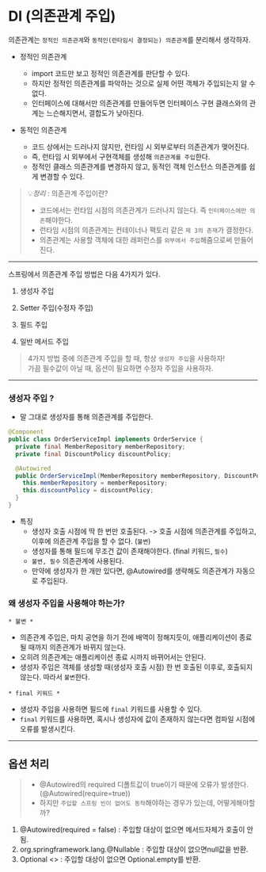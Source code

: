 # DI (의존관계 주입)

의존관계는 `정적인 의존관계`와 `동적인(런타임시 결정되는) 의존관계`를 분리해서 생각하자.

- 정적인 의존관계
  - import 코드만 보고 정적인 의존관계를 판단할 수 있다.
  - 하지만 정적인 의존관계를 파악하는 것으로 실제 어떤 객체가 주입되는지 알 수 없다.
  - 인터페이스에 대해서만 의존관계를 만들어두면 인터페이스 구현 클래스와의 관계는 느슨해지면서, 결합도가 낮아진다.

- 동적인 의존관계
  - 코드 상에서는 드러나지 않지만, 런타임 시 외부로부터 의존관계가 맺어진다.
  - 즉, 런타임 시 외부에서 구현객체를 생성해 `의존관계를 주입`한다.
  - 정적인 클래스 의존관계를 변경하지 않고, 동적인 객체 인스턴스 의존관계를 쉽게 변경할 수 있다.

> 💡*정리* : 의존관계 주입이란?  
> - 코드에서는 런타임 시점의 의존관계가 드러나지 않는다. 즉 `인터페이스에만 의존`해야한다.
> - 런타임 시점의 의존관계는 컨테이너나 팩토리 같은 `제 3의 존재`가 결정한다.
> - 의존관계는 사용할 객체에 대한 래퍼런스를 `외부에서 주입`해줌으로써 만들어진다.  


---

스프링에서 의존관계 주입 방법은 다음 4가지가 있다. 
1. 생성자 주입 

2. Setter 주입(수정자 주입)

3. 필드 주입

4. 일반 메서드 주입

> 4가지 방법 중에 의존관계 주입을 할 때, 항상 `생성자 주입`을 사용하자!  
> 가끔 필수값이 아닐 때, 옵션이 필요하면 수정자 주입을 사용하자.

--- 

### 생성자 주입 ?
- 말 그대로 생성자를 통해 의존관계를 주입한다.

```java
@Component
public class OrderServiceImpl implements OrderService {
  private final MemberRepository memberRepository;
  private final DiscountPolicy discountPolicy;

  @Autowired
  public OrderServiceImpl(MemberRepository memberRepository, DiscountPolicy discountPolicy) {
    this.memberRepository = memberRepository;
    this.discountPolicy = discountPolicy;
  }
}
```
- 특징
  - 생성자 호출 시점에 딱 한 번만 호출된다. -> 호출 시점에 의존관계를 주입하고, 이후에 의존관계 주입을 할 수 없다. (`불변`)
  - 생성자를 통해 필드에 무조건 값이 존재해야한다. (final 키워드, `필수`)
  - `불변, 필수` 의존관계에 사용된다.
  - 만약에 생성자가 한 개만 있다면, @Autowired를 생략해도 의존관계가 자동으로 주입된다.


### 왜 생성자 주입을 사용해야 하는가?

`* 불변 *`  
- 의존관계 주입은, 마치 공연을 하기 전에 배역이 정해지듯이, 애플리케이션이 종료 될 때까지 의존관계가 바뀌지 않는다.
- 오히려 의존관계는 애플리케이션 종료 시까지 바뀌어서는 안된다.
- 생성자 주입은 객체를 생성할 때(생성자 호출 시점) 한 번 호출된 이후로, 호출되지 않는다. 따라서 `불변`한다.

`* final 키워드 *`
- 생성자 주입을 사용하면 필드에 `final` 키워드를 사용할 수 있다.
- `final` 키워드를 사용하면, 혹시나 생성자에 값이 존재하지 않는다면 컴파일 시점에 오류를 발생시킨다.

---

## 옵션 처리
> - @Autowired의 required 디폴트값이 true이기 때문에 오류가 발생한다.(@Autowired(require=true)) 
> - 하지만 `주입할 스프링 빈이 없어도 동작`해야하는 경우가 있는데, 어떻게해야할까?  
  
1. @Autowired(required = false) : 주입할 대상이 없으면 메서드자체가 호출이 안됨.
2. org.springframework.lang.@Nullable : 주입할 대상이 없으면null값을 반환.
3. Optional <> : 주입할 대상이 없으면 Optional.empty를 반환.